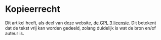 # Kopieerrecht

Dit artikel heeft, als deel van deze website,
[de GPL 3 licensie](https://github.com/richelbilderbeek/artikel_vrijdenker_piramidespelen/blob/master/LICENSE).
Dit betekent dat de tekst vrij kan worden gedeeld, zolang duidelijk
is wat de bron en/of auteur is.
